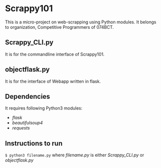 # Scrappy101

This is a micro-project on web-scrapping using Python modules. It belongs to organization, Competitive Programmers of 074BCT.

## Scrappy_CLI.py
It is for the commandline interface of Scrappy101.

## objectflask.py
It is for the interface of Webapp written in flask.

## Dependencies
It requires following Python3 modules:
  * *flask*
  * *beautifulsoup4*
  * *requests*
  
## Instructions to run

`$ python3 filename.py`
    where *filename.py* is either *Scrappy_CLI.py* or *objectflask.py*

